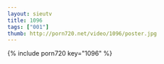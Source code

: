 ```yaml
--- 
layout: sieutv
title: 1096
tags: ["001"]
thumb: http://porn720.net/video/1096/poster.jpg
---
```

{% include porn720 key="1096" %} 
